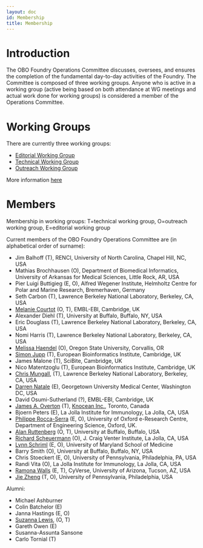 ```yaml
---
layout: doc
id: Membership
title: Membership
---
```


# Introduction #

The OBO Foundry Operations Committee discusses, oversees, and ensures the completion of the fundamental day-to-day activities of the Foundry. The Committee is composed of three working groups. Anyone who is active in a working group (active being based on both attendance at WG meetings and actual work done for working groups) is considered a member of the Operations Committee.

# Working Groups #

There are currently three working groups:
- [Editorial Working Group](EditorialWG.html) 
- [Technical Working Group](TechnicalWG.html)
- [Outreach Working Group](OutreachWG.html)

More information [here](/docs/OperationsCommittee.html)

# Members #
Membership in working groups: T=technical working group, O=outreach working group, E=editorial working group

Current members of the OBO Foundry Operations Committee are (in alphabetical order of surname):

 * Jim Balhoff (T), RENCI, University of North Carolina, Chapel Hill, NC, USA
 * Mathias Brochhausen (O), Department of Biomedical Informatics, University of Arkansas for Medical Sciences, Little Rock, AR, USA
 * Pier Luigi Buttigieg (E, O), Alfred Wegener Institute, Helmholtz Centre for Polar and Marine Research, Bremerhaven, Germany
 * Seth Carbon (T), Lawrence Berkeley National Laboratory, Berkeley, CA, USA
 * [Melanie Courtot](http://purl.org/net/mcourtot) (O, T), EMBL-EBI, Cambridge, UK 
 * Alexander Diehl (T), University at Buffalo, Buffalo, NY, USA
 * Eric Douglass (T), Lawrence Berkeley National Laboratory, Berkeley, CA, USA
 * Nomi Harris (T), Lawrence Berkeley National Laboratory, Berkeley, CA, USA
 * [Melissa Haendel](https://www.ohsu.edu/people/melissa-haendel/AFE044BDE8046E5D6FBDA51F448BDE2A) (O), Oregon State University, Corvallis, OR
 * [Simon Jupp](http://www.ebi.ac.uk/about/people/simon-jupp) (T), European Bioinformatics Institute, Cambridge, UK 
 * James Malone (T), SciBite, Cambridge, UK
 * Nico Matentzoglu (T), European Bioinformatics Institute, Cambridge, UK
 * [Chris Mungall](https://github.com/cmungall/), (T), Lawrence Berkeley National Laboratory, Berkeley, CA, USA
 * [Darren Natale](http://pir.georgetown.edu/pirwww/aboutpir/natalebio.shtml) (E), Georgetown University Medical Center, Washington DC, USA
 * David Osumi-Sutherland (?), EMBL-EBI, Cambridge, UK
 * [James A. Overton](http://james.overton.ca) (T), [Knocean Inc.](http://knocean.com), Toronto, Canada
 * Bjoern Peters (E), La Jolla Institute for Immunology, La Jolla, CA, USA
 * [Philippe Rocca-Serra](https://www.oerc.ox.ac.uk/people/philippe-rocca-serra) (E, O), University of Oxford e-Research Centre, Department of Engineering Science, Oxford, UK.
 * [Alan Ruttenberg](http://sciencecommons.org/about/whoweare/ruttenberg/) (O, T), University at Buffalo, Buffalo, USA
 * [Richard Scheuermann](https://www.jcvi.org/about/rscheuermann) (O), J. Craig Venter Institute, La Jolla, CA, USA
 * [Lynn Schriml](http://www.medschool.umaryland.edu/profiles/Schriml-Lynn/) (E, O), University of Maryland School of Medicine
 * Barry Smith (O), University at Buffalo, Buffalo, NY, USA
 * Chris Stoeckert (E, O), University of Pennsylvania, Philadelphia, PA, USA
 * Randi Vita (O), La Jolla Institute for Immunology, La Jolla, CA, USA
 * [Ramona Walls](http://www.cyverse.org/ramona-walls) (E, T), CyVerse, University of Arizona, Tucson, AZ, USA
 * [Jie Zheng](http://cbil.upenn.edu/profile-staff_bio/39) (T, O), University of Pennsylvania, Philadelphia, USA

Alumni:

 * Michael Ashburner
 * Colin Batchelor (E)
 * Janna Hastings (E, O)
 * [Suzanna Lewis](https://github.com/selewis), (O, T)
 * Gareth Owen (E)
 * Susanna-Assunta Sansone
 * Carlo Tornial (T)
